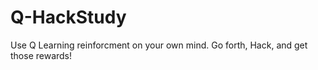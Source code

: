 # Q-HackStudy
 Use Q Learning reinforcment on your own mind. Go forth, Hack,  and get those rewards!
